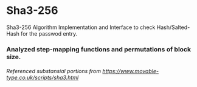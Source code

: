 # Sha3-256
Sha3-256 Algorithm Implementation and Interface to check Hash/Salted-Hash for the passwod entry.

### Analyzed step-mapping functions and permutations of block size. 

###### Referenced substansial portions from https://www.movable-type.co.uk/scripts/sha3.html
